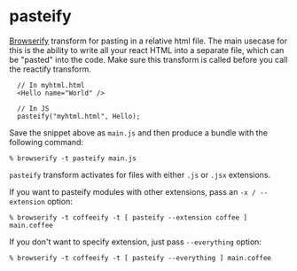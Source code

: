 # pasteify

[Browserify][] transform for pasting in a relative html file. The main usecase for this is the ability to write
all your react HTML into a separate file, which can be "pasted" into the code. Make sure this transform is
called before you call the reactify transform.

      // In myhtml.html
      <Hello name="World" />

      // In JS
      pasteify("myhtml.html", Hello);

Save the snippet above as `main.js` and then produce a bundle with the following
command:

    % browserify -t pasteify main.js

`pasteify` transform activates for files with either `.js` or `.jsx` extensions.

If you want to pasteify modules with other extensions, pass an `-x /
--extension` option:

    % browserify -t coffeeify -t [ pasteify --extension coffee ] main.coffee

If you don't want to specify extension, just pass `--everything` option:

    % browserify -t coffeeify -t [ pasteify --everything ] main.coffee


[Browserify]: http://browserify.org
[jstransform]: https://github.com/facebook/jstransform
